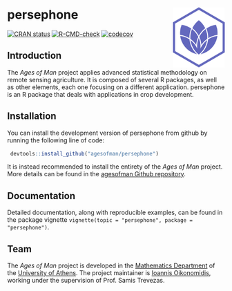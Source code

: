 
<!-- README.md is generated from README.Rmd. Please edit that file -->

# persephone <img src=man/figures/logo.png align="right" height="139" alt="logo"/>

<!-- badges: start -->

[![CRAN
status](https://www.r-pkg.org/badges/version/persephone)](https://CRAN.R-project.org/package=persephone)
[![R-CMD-check](https://github.com/agesofman/persephone/actions/workflows/R-CMD-check.yaml/badge.svg)](https://github.com/agesofman/persephone/actions/workflows/R-CMD-check.yaml)
[![codecov](https://codecov.io/gh/agesofman/persephone/branch/main/graph/badge.svg)](https://codecov.io/gh/agesofman/persephone)
<!-- badges: end -->

## Introduction

The *Ages of Man* project applies advanced statistical methodology on
remote sensing agriculture. It is composed of several R packages, as
well as other elements, each one focusing on a different application.
persephone is an R package that deals with applications in crop
development.

## Installation

You can install the development version of persephone from github by
running the following line of code:

``` r
 devtools::install_github("agesofman/persephone")
```

It is instead recommended to install the entirety of the *Ages of Man*
project. More details can be found in the [agesofman Github
repository](https://github.com/agesofman/agesofman "agesofman Github repository").

## Documentation

Detailed documentation, along with reproducible examples, can be found
in the package vignette
`vignette(topic = "persephone", package = "persephone")`.

## Team

The *Ages of Man* project is developed in the [Mathematics
Department](https://en.math.uoa.gr/ "Mathematics Department Homepage")
of the [University of
Athens](https://en.uoa.gr/ "University of Athens Homepage"). The project
maintainer is [Ioannis
Oikonomidis](http://users.uoa.gr/~goikon/ "Ioannis Oikonomidis Homepage"),
working under the supervision of Prof. Samis Trevezas.
